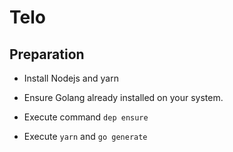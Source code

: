 # Telo

## Preparation

- Install Nodejs and yarn

- Ensure Golang already installed on your system.

- Execute command `dep ensure`

- Execute `yarn` and `go generate`
